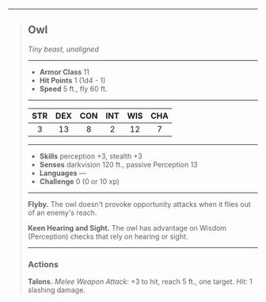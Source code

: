***
> ## Owl
> *Tiny beast, unaligned*
> 
> ***
> 
> - **Armor Class** 11
> - **Hit Points** 1 (1d4 - 1)
> - **Speed** 5 ft., fly 60 ft.
> 
> ***
> 
> |STR|DEX|CON|INT|WIS|CHA|
> |:---:|:---:|:---:|:---:|:---:|:---:|
> |3|13|8|2|12|7|
> 
> ***
> 
> - **Skills** perception +3, stealth +3
> - **Senses** darkvision 120 ft., passive Perception 13
> - **Languages** —
> - **Challenge** 0 (0 or 10 xp)
> 
> ***
> 
> **Flyby.** The owl doesn't provoke opportunity attacks when it flies out of an enemy's reach.
> 
> **Keen Hearing and Sight.** The owl has advantage on Wisdom (Perception) checks that rely on hearing or sight.
> 
> ***
> 
> ### Actions
> **Talons.** *Melee Weapon Attack:* +3 to hit, reach 5 ft., one target. *Hit:* 1 slashing damage.